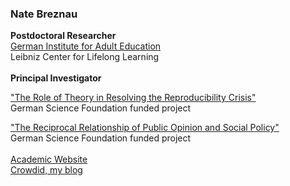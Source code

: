 ### Nate Breznau

**Postdoctoral Researcher** <br>
[German Institute for Adult Education](https://www.die-bonn.de/institut) <br>
Leibniz Center for Lifelong Learning <br>
<br>
**Principal Investigator** <br>

["The Role of Theory in Resolving the Reproducibility Crisis"](https://osf.io/preprints/socarxiv/p5q4b) <br>
German Science Foundation funded project <br>

["The Reciprocal Relationship of Public Opinion and Social Policy"](https://www.socium.uni-bremen.de/projects/?proj=614) <br>
German Science Foundation funded project <br>
<br>
[Academic Website](https://sites.google.com/site/nbreznau/) <br>
[Crowdid, my blog](https://crowdid.hypotheses.org/author/crowdid)
